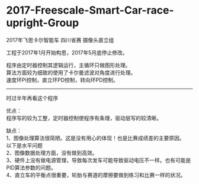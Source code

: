  
# 2017-Freescale-Smart-Car-race-upright-Group

2017年飞思卡尔智能车 四川省赛 摄像头直立组 

工程于2017年1月开始构思，2017年5月底停止修改。

程序由定时器控制其逻辑运行，主循环只做图形处理。\
算法方面较为细致的使用了卡尔曼滤波对角度进行处理。\
速度环PI控制，直立环PD控制，转向环PD控制。

------------------------------------------------------

时过半年再看这个程序

优点：\
程序写的较为工整，定时器控制使程序有条理，驱动层写的较清晰。

缺点：\
1、图像处理算法很简陋。这是没有用心的体现！也是比赛成绩差的主要原因。\
以下是水平问题\
2、图像数据处理方面，没有做到高效。\
3、硬件上没有做电源管理，导致每次发车可能导致驱动电压不一样。也有可能是PID算法参数的问题。\
4、直立车的平衡点很重要，轮胎与赛道的摩擦要做到练习和比赛一样的状况。
